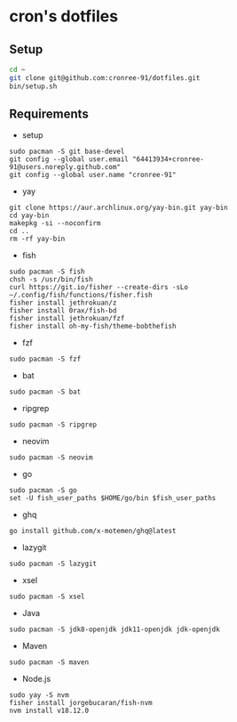 # cron's dotfiles

## Setup
```sh
cd ~
git clone git@github.com:cronree-91/dotfiles.git
bin/setup.sh
```

## Requirements
- setup
```
sudo pacman -S git base-devel
git config --global user.email "64413934+cronree-91@users.noreply.github.com"
git config --global user.name "cronree-91"
```
- yay
```
git clone https://aur.archlinux.org/yay-bin.git yay-bin
cd yay-bin
makepkg -si --noconfirm
cd ..
rm -rf yay-bin
```
- fish
```
sudo pacman -S fish
chsh -s /usr/bin/fish
curl https://git.io/fisher --create-dirs -sLo ~/.config/fish/functions/fisher.fish
fisher install jethrokuan/z
fisher install 0rax/fish-bd
fisher install jethrokuan/fzf
fisher install oh-my-fish/theme-bobthefish
```
- fzf
```
sudo pacman -S fzf
```
- bat
```
sudo pacman -S bat
```
- ripgrep
```
sudo pacman -S ripgrep
```
- neovim
```
sudo pacman -S neovim
```
- go
```
sudo pacman -S go
set -U fish_user_paths $HOME/go/bin $fish_user_paths
```
- ghq
```
go install github.com/x-motemen/ghq@latest
```
- lazygit
```
sudo pacman -S lazygit
```
- xsel
```
sudo pacman -S xsel
```
- Java
```
sudo pacman -S jdk8-openjdk jdk11-openjdk jdk-openjdk
```
- Maven
```
sudo pacman -S maven
```
- Node.js
```
sudo yay -S nvm
fisher install jorgebucaran/fish-nvm
nvm install v18.12.0
```
